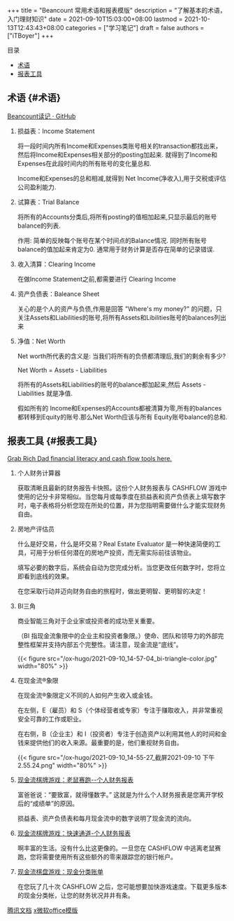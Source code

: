 +++
title = "Beancount 常用术语和报表模版"
description = "了解基本的术语，入门理财知识"
date = 2021-09-10T15:03:00+08:00
lastmod = 2021-10-13T12:43:43+08:00
categories = ["学习笔记"]
draft = false
authors = ["iTBoyer"]
+++

<div class="ox-hugo-toc toc">
<div></div>

<div class="heading">&#30446;&#24405;</div>

- [术语](#术语)
- [报表工具](#报表工具)

</div>
<!--endtoc-->


## 术语 {#术语}

[Beancount读记 · GitHub](https://gist.github.com/firefirer1983/8a2732866c41acd02b1afe698b0b5002)  

1.  损益表：Income Statement  
    
    将一段时间内所有Income和Expenses类账号相关的transaction都找出来，然后将Income和Expenses相关部分的posting加起来. 就得到了Income和Expenses在此段时间内的所有账号的变化量总和.  
    
    Income和Expenses的总和相减,就得到 Net Income(净收入),用于交税或评估公司盈利能力.
2.  试算表：Trial Balance  
    
    将所有的Accounts分类后,将所有posting的值相加起来,只显示最后的账号balance的列表.  
    
    作用: 简单的反映每个账号在某个时间点的Balance情况. 同时所有账号balance的值加起来肯定为0. 通常用于财务计算是否存在简单的记录错误.
3.  收入清算：Clearing Income  
    
    在做Income Statement之前,都需要进行 Clearing Income
4.  资产负债表：Baleance Sheet  
    
    关心的是个人的资产与负债,作用是回答 "Where's my money?" 的问题，只关注Assets和Liabilities的账号,将所有Assets和Libilities账号的balances列出来
5.  净值：Net Worth  
    
    Net worth所代表的含义是: 当我们将所有的负债都清理后,我们的剩余有多少?  
    
    Net Worth = Assets - Liabilities  
    
    将所有的Assets和Liabilities的账号的balance都加起来,然后 Assets - Liabilities 就是净值.  
    
    假如所有的 Income和Expenses的Accounts都被清算为零,所有的balances都转移到Equity的账号.那么Net Worth应该与所有 Equity账号balance的总和.


## 报表工具 {#报表工具}

[Grab Rich Dad financial literacy and cash flow tools here.](https://www.richdad.com/resources/tools)  

1.  个人财务计算器  
    
    获取清晰且最新的财务报告卡快照。这份个人财务报表与 CASHFLOW 游戏中使用的记分卡非常相似。当您每月或每季度在损益表和资产负债表上填写数字时，电子表格将分析您现在所处的位置，并为您指明需要做什么才能实现财务自由。
2.  房地产评估员  
    
    什么是好交易，什么是坏交易？Real Estate Evaluator 是一种快速简便的工具，可用于分析任何潜在的房地产投资，而无需实际前往该物业。  
    
    填写必要的数字后，系统会自动为您完成分析。当您更改任何数字时，您将立即看到底线的效果。  
    
    在您采取行动并迈向财务自由的旅程时，做出更明智、更明智的决定！

3.  BI三角  
    
    商业智能三角对于企业家或投资者的成功至关重要。  
    
    （BI 指现金流象限中的企业主和投资者象限。）使命、团队和领导力的外部完整性框架并支持内部五个完整性。请注意，现金流是“底线”。  
    
    {{< figure src="/ox-hugo/2021-09-10_14-57-04_bi-triangle-color.jpg" width="80%" >}}

4.  在现金流®象限  
    
    在现金流®象限定义不同的人如何产生收入或金钱。  
    
    在左侧，E（雇员）和 S（个体经营者或专家）专注于赚取收入，并非常重视安全可靠的工作或职业。  
    
    在右侧，B（企业主）和 I（投资者）专注于创造资产以利用其他人的时间和金钱来提供他们的收入来源。最重要的是，他们重视财务自由。  
    
    {{< figure src="/ox-hugo/2021-09-10_14-55-27_截屏2021-09-10 下午2.55.24.png" width="80%" >}}

5.  [现金流棋牌游戏：老鼠赛跑--个人财务报表](https://www.richdad.com/MediaLibrary/RichDad/pdfs/CASHFLOW-the-board-game-personal-financial-statement.pdf)  
    
    富爸爸说：“要致富，就得懂数字。” 这就是为什么个人财务报表是您离开学校后的“成绩单”的原因。  
    
    损益表、资产负债表和每月现金流中的数字说明了现金流的流向。

6.  [现金流棋牌游戏：快速通道-个人财务报表](https://www.richdad.com/MediaLibrary/RichDad/pdfs/CASHFLOW-the-board-game-personal-financial-statement-fast-track.pdf)  
    
    啊丰富的生活。没有什么比这更像的。一旦您在 CASHFLOW 中逃离老鼠赛跑，您将需要使用所有这些额外的零来跟踪您的银行帐户。

7.  [现金流棋盘游戏：现金分类账单](https://www.richdad.com/MediaLibrary/RichDad/pdfs/CASHFLOW-the-board-game-cash-ledger.pdf)  
    
    在您玩了几十次 CASHFLOW 之后，您可能想要加快游戏速度。下载更多版本的现金分类帐，让您的财务状况井井有条。

[腾讯文档](https://docs.qq.com/document/DVllYYXRuRFNoWUdl) [x](https://templates.office.com/ZH-CN/)[微软office模版](https://templates.office.com/ZH-CN/)
